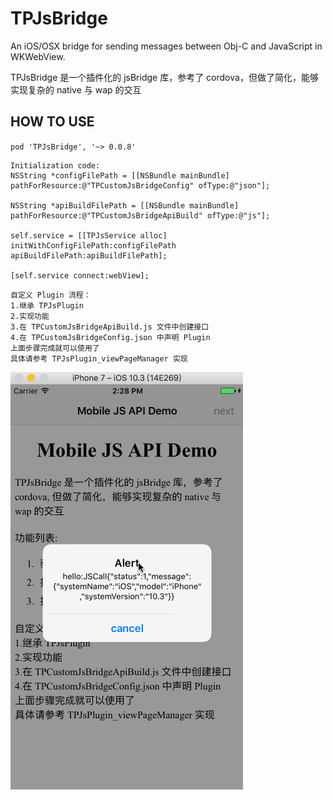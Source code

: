 # TPJsBridge
An iOS/OSX bridge for sending messages between Obj-C and JavaScript in WKWebView.

TPJsBridge 是一个插件化的 jsBridge 库，参考了 cordova，但做了简化，能够实现复杂的 native 与 wap 的交互
    
## HOW TO USE
`pod 'TPJsBridge', '~> 0.0.8'`

```
Initialization code:
NSString *configFilePath = [[NSBundle mainBundle] pathForResource:@"TPCustomJsBridgeConfig" ofType:@"json"];

NSString *apiBuildFilePath = [[NSBundle mainBundle] pathForResource:@"TPCustomJsBridgeApiBuild" ofType:@"js"];
    
self.service = [[TPJsService alloc] initWithConfigFilePath:configFilePath apiBuildFilePath:apiBuildFilePath];
    
[self.service connect:webView];
```
    
    
    
    自定义 Plugin 流程：
    1.继承 TPJsPlugin 
    2.实现功能 
    3.在 TPCustomJsBridgeApiBuild.js 文件中创建接口 
    4.在 TPCustomJsBridgeConfig.json 中声明 Plugin 
    上面步骤完成就可以使用了 
    具体请参考 TPJsPlugin_viewPageManager 实现


![screenshot](./Screenshots/1.gif)
